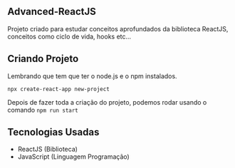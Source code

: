 ## Advanced-ReactJS
Projeto criado para estudar conceitos aprofundados da biblioteca ReactJS, conceitos como ciclo de vida, hooks etc...

## Criando Projeto
Lembrando que tem que ter o node.js e o npm instalados.

``` npx create-react-app new-project ```

Depois de fazer toda a criação do projeto, podemos rodar usando o comando
``` npm run start ```

## Tecnologias Usadas

* ReactJS (Biblioteca)
* JavaScript (Linguagem Programação)
